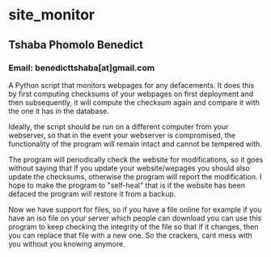 # site_monitor #

## Tshaba Phomolo Benedict ##
### Email: benedicttshaba[at]gmail.com ###

A Python script that monitors webpages for any defacements.
It does this by first computing checksums of your webpages on first deployment and then subsequently, 
it will compute the checksum again and compare it with the one it has in the database.

Ideally, the script should be run on a different computer from your webserver, so that in the event 
your webserver is compromised, the functionality of the program will remain intact and cannot be tempered with.

The program will periodically check the website for modifications, so it goes without saying that if you update 
your website/wepages you should also update the checksums, otherwise the program will report the modification. 
I hope to make the program to "self-heal" that is if the website has been defaced the program will restore it from a backup.

Now we have support for files, so if you have a file online for example if you have an iso file on your server which people can download you can use this program to keep checking the integrity of the file so that if it changes, then you can replace that file with a new one. So the crackers, cant mess with you without you knowing anymore.
